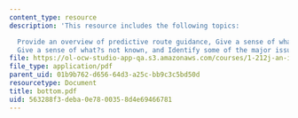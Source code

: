 ```yaml
---
content_type: resource
description: 'This resource includes the following topics:

  Provide an overview of predictive route guidance, Give a sense of what?s known,
  Give a sense of what?s not known, and Identify some of the major issues.'
file: https://ol-ocw-studio-app-qa.s3.amazonaws.com/courses/1-212j-an-introduction-to-intelligent-transportation-systems-spring-2005/563288f3deba0e7800358d4e69466781_bottom.pdf
file_type: application/pdf
parent_uid: 01b9b762-d656-64d3-a25c-bb9c3c5bd50d
resourcetype: Document
title: bottom.pdf
uid: 563288f3-deba-0e78-0035-8d4e69466781
---
```

